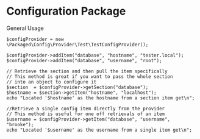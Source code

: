 Configuration Package
======

General Usage


    $configProvider = new \Packaged\Config\Provider\Test\TestConfigProvider();

    $configProvider->addItem("database", "hostname", "tester.local");
    $configProvider->addItem("database", "username", "root");

    // Retrieve the section and then pull the item specifically
    // This method is great if you want to pass the whole section
    // into an object to configure it
    $section  = $configProvider->getSection("database");
    $hostname = $section->getItem("hostname", "localhost");
    echo "Located '$hostname' as the hostname from a section item get\n";

    //Retrieve a single config item directly from the provider
    // This method is useful for one off retrievals of an item
    $username = $configProvider->getItem("database", "username", "brooke");
    echo "Located '$username' as the username from a single item get\n";
